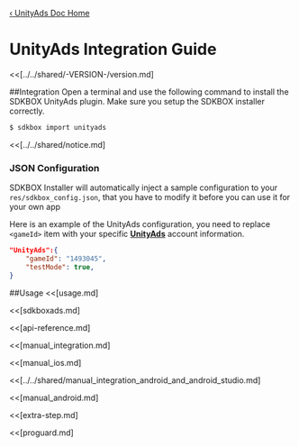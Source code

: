 [&#8249; UnityAds Doc Home](./)

<h1>UnityAds Integration Guide</h1>
<<[../../shared/-VERSION-/version.md]

##Integration
Open a terminal and use the following command to install the SDKBOX UnityAds plugin. Make sure you setup the SDKBOX installer correctly.
```bash
$ sdkbox import unityads
```

<<[../../shared/notice.md]

<!--## Configuration
<<[../../shared/sdkbox_cloud.md]
<<[../../shared/remote_application_config.md]-->

### JSON Configuration
SDKBOX Installer will automatically inject a sample configuration to your `res/sdkbox_config.json`, that you have to modify it before you can use it for your own app

Here is an example of the UnityAds configuration, you need to replace `<gameId>` item with your specific [__UnityAds__](https://unityads.unity3d.com/admin/) account information.
```json
"UnityAds":{
    "gameId": "1493045",
    "testMode": true,
}
```

<!--<<[sdkbox-config-encrypt.md]-->

##Usage
<<[usage.md]

<<[sdkboxads.md]

<<[api-reference.md]

<<[manual_integration.md]

<<[manual_ios.md]

<<[../../shared/manual_integration_android_and_android_studio.md]

<<[manual_android.md]

<<[extra-step.md]

<<[proguard.md]
